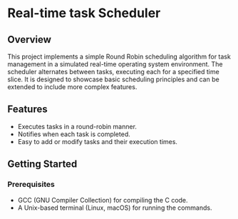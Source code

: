 # Real-time task Scheduler

## Overview
This project implements a simple Round Robin scheduling algorithm for task management in a simulated real-time operating system environment. The scheduler alternates between tasks, executing each for a specified time slice. It is designed to showcase basic scheduling principles and can be extended to include more complex features.

## Features
- Executes tasks in a round-robin manner.
- Notifies when each task is completed.
- Easy to add or modify tasks and their execution times.

## Getting Started

### Prerequisites
- GCC (GNU Compiler Collection) for compiling the C code.
- A Unix-based terminal (Linux, macOS) for running the commands.


